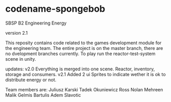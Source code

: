 # codename-spongebob
SBSP B2 Engineering Energy

version 2.1

This reposity contains code related to the games development module for the engineering team. 
The entire project is on the master branch, there are no dvelopment branches currently. 
To play run the reactor-test-system scene in unity.

updates:
v2.0 Everything is merged into one scene. Reactor, inventory, storage and consumers.
v2.1 Added 2 ui Sprites to indicate wether it is ok to distribute energy or not. 

Team members are:
Juliusz Karski
Tadek Okuniewicz
Ross Nolan
Mehreen Malik
Gelmis Bartulis
Adem Slavotic

